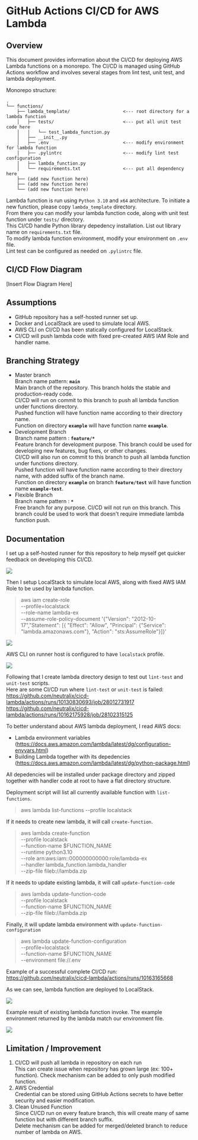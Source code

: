 # GitHub Actions CI/CD for AWS Lambda

## Overview
This document provides information about the CI/CD for deploying AWS Lambda functions on a monorepo. The CI/CD is managed using GitHub Actions workflow and involves several stages from lint test, unit test, and lambda deployment.

Monorepo structure:
```
.
└── functions/
    ├── lambda_template/                    <--- root directory for a lambda function
    │   ├── tests/                          <--- put all unit test code here
    │   │   └── test_lambda_function.py
    │   ├── __init__.py
    │   ├── .env                            <--- modify environment for lambda function
    │   ├── .pylintrc                       <--- modify lint test configuration
    │   ├── lambda_function.py
    │   └── requirements.txt                <--- put all dependency here
    ├── (add new function here)
    ├── (add new function here)
    └── (add new function here)
```

Lambda function is run using `Python 3.10` and `x64` architecture. To initiate a new function, please copy `lambda_template` directory.  
From there you can modify your lambda function code, along with unit test function under `tests/` directory.  
This CI/CD handle Python library depedency installation. List out library name on `requirements.txt` file.  
To modify lambda function environment, modify your environment on `.env` file.  
Lint test can be configured as needed on `.pylintrc` file.  

## CI/CD Flow Diagram
[Insert Flow Diagram Here]

## Assumptions
- GitHub repository has a self-hosted runner set up.
- Docker and LocalStack are used to simulate local AWS.
- AWS CLI on CI/CD has been statically configured for LocalStack.
- CI/CD will push lambda code with fixed pre-created AWS IAM Role and handler name.

## Branching Strategy
- Master branch  
Branch name pattern: **`main`**  
Main branch of the repository. This branch holds the stable and production-ready code.  
CI/CD will run on commit to this branch to push all lambda function under functions directory.  
Pushed function will have function name according to their directory name.  
Function on directory **`example`** will have function name **`example`**.  
- Development Branch  
Branch name pattern : **`feature/*`**  
Feature branch for development purpose. This branch could be used for developing new features, bug fixes, or other changes.  
CI/CD will also run on commit to this branch to push all lambda function under functions directory.  
Pushed function will have function name according to their directory name, with added suffix of the branch name.  
Function on directory **`example`** on branch **`feature/test`** will have function name **`example-test`**.  
- Flexible Branch  
Branch name pattern : **`*`**  
Free branch for any purpose. CI/CD will not run on this branch. This branch could be used to work that doesn't require immediate lambda function push.  

## Documentation
I set up a self-hosted runner for this repository to help myself get quicker feedback on developing this CI/CD.  

![](images/runner.png)

Then I setup LocalStack to simulate local AWS, along with fixed AWS IAM Role to be used by lambda function.

> aws iam create-role \
    --profile=localstack \
    --role-name lambda-ex \
    --assume-role-policy-document '{"Version": "2012-10-17","Statement": [{ "Effect": "Allow", "Principal": {"Service": "lambda.amazonaws.com"}, "Action": "sts:AssumeRole"}]}' 

![](images/localstack-role.png)

AWS CLI on runner host is configured to have `localstack` profile.  

![](images/aws-cli-profile.png)

Following that I create lambda directory design to test out `lint-test` and `unit-test` scripts.  
Here are some CI/CD run where `lint-test` or `unit-test` is failed:  
https://github.com/neutralix/cicd-lambda/actions/runs/10130830693/job/28012731917  
https://github.com/neutralix/cicd-lambda/actions/runs/10162175928/job/28102315125  

To better understand about AWS lambda deployment, I read AWS docs:  
- Lambda environment variables (https://docs.aws.amazon.com/lambda/latest/dg/configuration-envvars.html)  
- Building Lambda together with its depedencies (https://docs.aws.amazon.com/lambda/latest/dg/python-package.html)  

All depedencies will be installed under package directory and zipped together with handler code at root to have a flat directory structure.  

Deployment script will list all currently available function with `list-functions`.  
> aws lambda list-functions --profile localstack

If it needs to create new lambda, it will call `create-function`.  
> aws lambda create-function \
    --profile localstack \
    --function-name $FUNCTION_NAME \
    --runtime python3.10 \
    --role arn:aws:iam::000000000000:role/lambda-ex \
    --handler lambda_function.lambda_handler \
    --zip-file fileb://lambda.zip

If it needs to update existing lambda, it will call `update-function-code`  
> aws lambda update-function-code \
    --profile localstack \
    --function-name $FUNCTION_NAME \
    --zip-file fileb://lambda.zip

Finally, it will update lambda environment with `update-function-configuration`
> aws lambda update-function-configuration \
    --profile=localstack \
    --function-name $FUNCTION_NAME \
    --environment file://.env

Example of a successful complete CI/CD run:
https://github.com/neutralix/cicd-lambda/actions/runs/10163165668

As we can see, lambda function are deployed to LocalStack.

![](images/success-cicd.png)

Example result of existing lambda function invoke. The example environment returned by the lambda match our environment file.

![](images/invoke-triangle.png)


## Limitation / Improvement

1. CI/CD will push all lambda in repository on each run  
This can create issue when repository has grown large (ex: 100+ function).
Check mechanism can be added to only push modified function.
2. AWS Credential  
Credential can be stored using GitHub Actions secrets to have better security and easier modification.
3. Clean Unused Function  
Since CI/CD run on every feature branch, this will create many of same function but with different branch suffix.  
Delete mechanism can be added for merged/deleted branch to reduce number of lambda on AWS.
